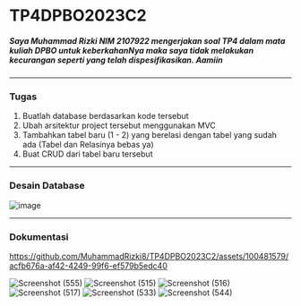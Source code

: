 # TP4DPBO2023C2

##### Saya Muhammad Rizki NIM 2107922 mengerjakan soal TP4 dalam mata kuliah DPBO untuk keberkahanNya maka saya tidak melakukan kecurangan seperti yang telah dispesifikasikan. Aamiin

---------------------------------------------------------------
### Tugas
1. Buatlah database berdasarkan kode tersebut
2. Ubah arsitektur project tersebut menggunakan MVC
3. Tambahkan tabel baru (1 - 2) yang berelasi dengan tabel yang sudah ada (Tabel dan Relasinya bebas ya)
4. Buat CRUD dari tabel baru tersebut

-------------------------------------------------------------------
### Desain Database
![image](https://github.com/MuhammadRizki8/TP4DPBO2023C2/assets/100481579/cc097735-e1b9-4bfe-a72c-8e4128111d79)

-------------------------------------------------------------------
### Dokumentasi

https://github.com/MuhammadRizki8/TP4DPBO2023C2/assets/100481579/acfb676a-af42-4249-99f6-ef579b5edc40

![Screenshot (555)](https://github.com/MuhammadRizki8/TP4DPBO2023C2/assets/100481579/5d24c399-6e10-4ade-9390-7ebed47708eb)
![Screenshot (515)](https://github.com/MuhammadRizki8/TP4DPBO2023C2/assets/100481579/27dab694-22d0-4e0d-8f74-6dd7b6e7e4db)
![Screenshot (516)](https://github.com/MuhammadRizki8/TP4DPBO2023C2/assets/100481579/43b1ed57-c809-434b-8e78-d8151e04f7e4)
![Screenshot (517)](https://github.com/MuhammadRizki8/TP4DPBO2023C2/assets/100481579/45d44102-c77c-4021-a134-aadef778577e)
![Screenshot (533)](https://github.com/MuhammadRizki8/TP4DPBO2023C2/assets/100481579/fc344f41-0c21-47f7-be68-3d46cbdcb44a)
![Screenshot (544)](https://github.com/MuhammadRizki8/TP4DPBO2023C2/assets/100481579/6c874418-9d77-4959-aaf7-2d197d460701)
